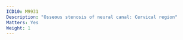 ```yaml
---
ICD10: M9931
Description: "Osseous stenosis of neural canal: Cervical region"
Matters: Yes
Weight: 1
---
```

